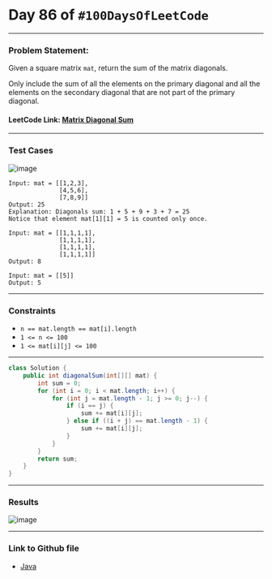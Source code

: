 # Day 86 of `#100DaysOfLeetCode`

___
### Problem Statement:  
Given a square matrix `mat`, return the sum of the matrix diagonals.

Only include the sum of all the elements on the primary diagonal and all the elements on the secondary diagonal that are not part of the primary diagonal.

#### LeetCode Link: [Matrix Diagonal Sum](https://leetcode.com/problems/matrix-diagonal-sum/description/?envType=study-plan-v2&envId=programming-skills)
___


### Test Cases
![image](https://github.com/studentdevelops/100DaysOfLeetCode/assets/31382363/374dd7f5-ff13-40f8-90ed-ba86404256fc)
```
Input: mat = [[1,2,3],
              [4,5,6],
              [7,8,9]]
Output: 25
Explanation: Diagonals sum: 1 + 5 + 9 + 3 + 7 = 25
Notice that element mat[1][1] = 5 is counted only once.
```
```
Input: mat = [[1,1,1,1],
              [1,1,1,1],
              [1,1,1,1],
              [1,1,1,1]]
Output: 8
```
```
Input: mat = [[5]]
Output: 5
```
___

### Constraints 
* `n == mat.length == mat[i].length`
* `1 <= n <= 100`
* `1 <= mat[i][j] <= 100`

___
```java
class Solution {
    public int diagonalSum(int[][] mat) {
        int sum = 0;
        for (int i = 0; i < mat.length; i++) {
            for (int j = mat.length - 1; j >= 0; j--) {
                if (i == j) {
                    sum += mat[i][j];
                } else if ((i + j) == mat.length - 1) {
                    sum += mat[i][j];
                }
            }
        }
        return sum;
    }
}
```
___
### Results
![image](https://github.com/studentdevelops/100DaysOfLeetCode/assets/31382363/1313de7a-d153-43fd-9e8b-a25d54e71333)

___

### Link to Github file  
* [Java](https://github.com/studentdevelops/100DaysOfLeetCode/blob/e274165291de2b1678f4509dc746e4b8d53d9931/Day85_Repeated_SubString_Pattern/code.java)
